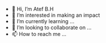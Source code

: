 - 👋 Hi, I’m Atef B.H
- 👀 I’m interested in making an impact
- 🌱 I’m currently learning ...
- 💞️ I’m looking to collaborate on ...
- 📫 How to reach me ...

<!---
Atef10/Atef10 is a ✨ special ✨ repository because its `README.md` (this file) appears on your GitHub profile.
You can click the Preview link to take a look at your changes.
--->
